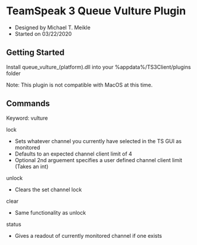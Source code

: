 # TeamSpeak 3 Queue Vulture Plugin
 - Designed by Michael T. Meikle
 - Started on 03/22/2020

## Getting Started 

Install queue_vulture_(platform).dll into your %appdata%/TS3Client/plugins folder

Note: This plugin is not compatible with MacOS at this time.

## Commands

Keyword: vulture

lock
 - Sets whatever channel you currently have selected in the TS GUI as monitored
 - Defaults to an expected channel client limit of 4
 - Optional 2nd arguement specifies a user defined channel client limit (Takes an int)
 
unlock
 - Clears the set channel lock
 
clear
 - Same functionality as unlock
 
status
 - Gives a readout of currently monitored channel if one exists 